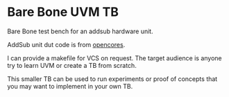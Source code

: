 # Bare Bone UVM TB
Bare Bone test bench for an addsub hardware unit.

AddSub unit dut code is from [opencores](https://opencores.org/projects/fixed_point_arithmetic_parameterized).

I can provide a makefile for VCS on request.
The target audience is anyone try to learn UVM or create a TB from scratch. 

This smaller TB can be used to run experiments or proof of concepts that you may want to implement in your own TB.
